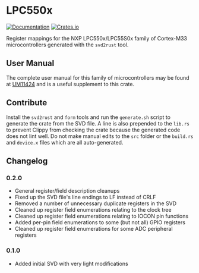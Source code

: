 # LPC550x

[![Documentation](https://docs.rs/lpc550x/badge.svg)](https://docs.rs/lpc550x)
[![Crates.io](https://img.shields.io/crates/v/lpc550x.svg)](https://crates.io/crates/lpc550x)

Register mappings for the NXP LPC550x/LPC55S0x family of Cortex-M33 microcontrollers generated with the `svd2rust` tool.

## User Manual

The complete user manual for this family of microcontrollers may be found at [UM11424][1] and is a useful supplement to this crate.

## Contribute

Install the `svd2rust` and `form` tools and run the `generate.sh` script to generate the crate from the SVD file. A line is also prepended to the `lib.rs` to prevent Clippy from checking the crate because the generated code does not lint well. Do not make manual edits to the `src` folder or the `build.rs` and `device.x` files which are all auto-generated.

## Changelog

### 0.2.0

 - General register/field description cleanups
 - Fixed up the SVD file's line endings to LF instead of CRLF
 - Removed a number of unnecessary duplicate registers in the SVD
 - Cleaned up register field enumerations relating to the clock tree
 - Cleaned up register field enumerations relating to IOCON pin functions
 - Added per-pin field enumerations to some (but not all) GPIO registers
 - Cleaned up register field enumerations for some ADC peripheral registers

### 0.1.0

 - Added initial SVD with very light modifications

[1]: https://www.nxp.com/docs/en/user-guide/UM11424.pdf
